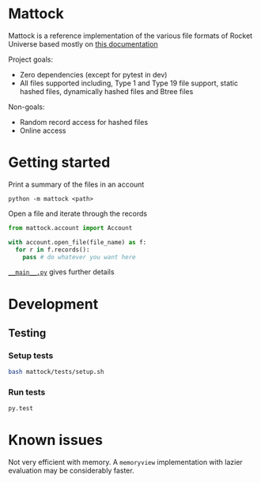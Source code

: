 # Mattock

Mattock is a reference implementation of the various file formats of Rocket Universe based mostly on [this documentation](https://www.slideshare.net/rocketsoftware/universe-files)

Project goals:
- Zero dependencies (except for pytest in dev)
- All files supported including, Type 1 and Type 19 file support, static hashed files, dynamically hashed files and Btree files

Non-goals:
- Random record access for hashed files
- Online access

# Getting started

Print a summary of the files in an account

```
python -m mattock <path>
```

Open a file and iterate through the records

```python
from mattock.account import Account

with account.open_file(file_name) as f:
  for r in f.records():
    pass # do whatever you want here
```

[`__main__.py`](mattock/__main__.py) gives further details

# Development

## Testing

### Setup tests

```bash
bash mattock/tests/setup.sh
```

### Run tests

```bash
py.test
```

# Known issues

Not very efficient with memory. A `memoryview` implementation with lazier evaluation may be considerably faster.

